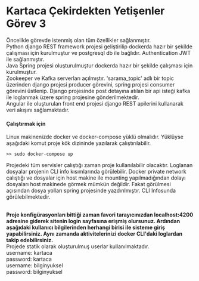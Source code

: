 <h1>Kartaca Çekirdekten Yetişenler Görev 3</h1>

<p> Öncelikle görevde istenmiş olan tüm özellikler sağlanmıştır.
<br>
Python django REST framework projesi geliştirilip dockerda hazır bir şekilde çalışması için kurulmuştur ve postgresql db ile bağlıdır. Authentication JWT ile sağlanmıştır.
<br>
Java Spring projesi oluşturulmuştur dockerda hazır bir şekilde çalışması için kurulmuştur.
<br>
Zookeeper ve Kafka serverları açılmıştır. 'sarama_topic' adlı bir topic üzerinden django projesi producer görevini, spring projesi consumer görevini üstlenip. Django projesinde post detayına atılan bir api isteği kafka ile loglanmak üzere spring projesine gönderilmektedir. 
<br>
Angular ile oluşturulan front end projesi django REST apilerini kullanarak veri akışını sağlamaktadır. 
<br>
<h4>Çalıştırmak için</h4>
Linux makinenizde docker ve docker-compose yüklü olmalıdır. Yüklüyse aşağıdaki komut proje kök dizininde yazılarak çalıştırılabilir. <br>

```terminal
>> sudo docker-compose up
```
Projedeki tüm servisler çalıştığı zaman proje kullanılabilir olacaktır. Loglanan dosyalar projenin CLI info kısımlarında görülebilir. Docker private network çalıştığı ve dosyalar için host makine ile mounting yapılmadığından dolayı dosyaları host makinede görmek mümkün değildir. Fakat görülmesi açısından dosya yolları spring projesinde yazdırılmıştır. CLI Infosunda görülebilmektedir. 
</p>

<br>
<strong>Proje konfigürasyonları bittiği zaman favori tarayıcınızdan localhost:4200 adresine giderek sitenin login sayfasına erişmiş olursunuz. Ardından aşağıdaki kullanıcı bilgilerinden herhangi birisi ile sisteme giriş yapabilirsiniz. Aynı zamanda aktivitelerinizi docker CLI'daki loglardan takip edebilirsiniz.</strong>

<br>
Projede statik olarak oluşturulmuş userlar kullanılmaktadır. 
<br>
username: kartaca <br>
password: kartaca <br>
username: bilginyuksel <br>
password: bilginyuksel 


